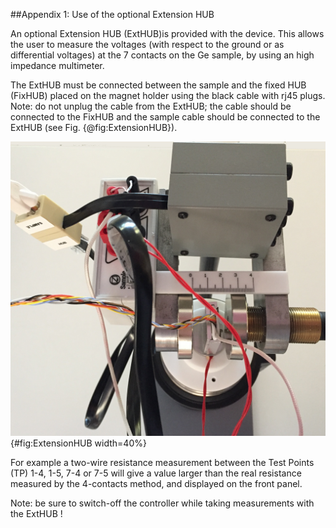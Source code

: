 ##Appendix 1: Use of the optional Extension HUB

An optional Extension HUB (ExtHUB)is provided with the device. This allows the user to measure the voltages (with respect to the ground or as differential voltages) at the 7 contacts on the Ge sample, by using an high impedance multimeter. 

The ExtHUB must be connected between the sample and the fixed HUB (FixHUB) placed on the magnet holder using the black cable with rj45 plugs. Note: do not unplug the cable from the ExtHUB; the cable should be connected to the FixHUB and the sample cable should be connected to the ExtHUB (see Fig. {@fig:ExtensionHUB}). 

![The Extension HUB connections](Assets/Figures/imageExtensionHub.jpg){#fig:ExtensionHUB  width=40%}


  
For example a two-wire resistance measurement between the Test Points (TP) 1-4, 1-5, 7-4 or 7-5 will give a value larger than the real resistance measured by the 4-contacts method, and displayed on the front panel. 

Note: be sure to switch-off the controller while taking measurements with the ExtHUB !

